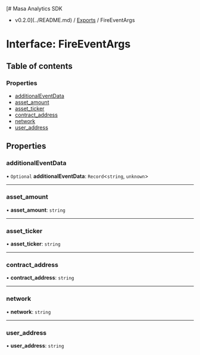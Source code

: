 [# Masa Analytics SDK
 - v0.2.0](../README.md) / [Exports](../modules.md) / FireEventArgs

# Interface: FireEventArgs

## Table of contents

### Properties

- [additionalEventData](FireEventArgs.md#additionaleventdata)
- [asset\_amount](FireEventArgs.md#asset_amount)
- [asset\_ticker](FireEventArgs.md#asset_ticker)
- [contract\_address](FireEventArgs.md#contract_address)
- [network](FireEventArgs.md#network)
- [user\_address](FireEventArgs.md#user_address)

## Properties

### additionalEventData

• `Optional` **additionalEventData**: `Record`<`string`, `unknown`\>

___

### asset\_amount

• **asset\_amount**: `string`

___

### asset\_ticker

• **asset\_ticker**: `string`

___

### contract\_address

• **contract\_address**: `string`

___

### network

• **network**: `string`

___

### user\_address

• **user\_address**: `string`
